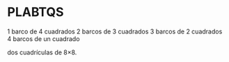 # PLABTQS

1 barco de 4 cuadrados
2 barcos de 3 cuadrados
3 barcos de 2 cuadrados
4 barcos de un cuadrado

dos cuadrículas de 8×8.

